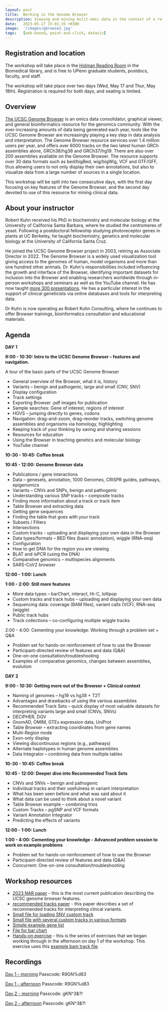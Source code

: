 ```yaml
---
layout: post
title:  Working in the Genome Browser
description: Viewing and mining mulit-omic data in the context of a reference genome
date:   2023-05-17 15:01:35 +0300
image:  '/images/gbrowse2.jpg'
tags:   [web-based, point-and-click, dataviz]
---
```


## Registration and location

The workshop will take place in the [Holman Reading Room](https://www.library.upenn.edu/holman) in the Biomedical library, and is free to UPenn graduate students, postdocs, faculty, and staff.

The workshop will take place over two days (Wed, May 17 and Thur, May 18th).  Registration is required for both days, and seating is limited.

## Overview

[The UCSC Genome Browser](https://genome.ucsc.edu) is an omics data consolidator, graphical viewer, and general bioinformatics resource for the genomics community.  With the ever-increasing amounts of data being generated each year, tools like the UCSC Genome Browser are increasingly playing a key step in data analysis and interpretation. The Genome Browser resource services over 1.4 million users per year, and offers over 6000 tracks on the two latest human GRCh assemblies alone, GRCh38/hg38 and GRCh37/hg19. There are also over 200 assemblies available on the Genome Browser. The resource supports over 30 data formats such as bed/bigBed, wig/bigWig, VCF and GTF/GFF, thus allowing users to not only display their own annotations, but also to visualize data from a large number of sources in a single location.

This workshop will be split into two consecutive days, with the first day focusing on key features of the Genome Browser, and the second day devoted to use of this resource for mining clinical data.

## About your instructor

Robert Kuhn received his PhD in biochemistry and molecular biology at the University of California Santa Barbara, where he studied the centromeres of yeast.  Following a postdoctoral fellowship studying photoreceptor genes in plants at UC Berkeley, he taught biochemistry, genetics and molecular biology at the University of California Santa Cruz.

He joined the UCSC Genome Browser project in 2003, retiring as Associate Director in 2022.  The Genome Browser is a widely used visualization tool giving access to the genomes of human, model organisms and more than one hundred other animals.  Dr. Kuhn's responsibilities included influencing the growth and interface of the Browser, identifying important datasets for inclusion into the Browser and enabling researchers worldwide through in-person workshops and seminars as well as the YouTube channel.  He has now taught [more 300 presentations](https://bit.ly/kuhnTalks).  He has a particular interest in the support of clinical geneticists via online databases and tools for interpreting data.

Dr Kuhn is now operating as Robert Kuhn Consulting, where he continues to offer Browser trainings, bioinformatics consultation and educational materials.


## Agenda

**DAY 1**

**9:00 - 10:30: Intro to the UCSC Genome Browser – features and navigation.**

A tour of the basic parts of the UCSC Genome Browser
* General overview of the Browser, what it is, history
* Variants – benign and pathogenic, large and small (CNV, SNV)
* Display configuration
* Track settings
* Exporting Browser .pdf images for publication
* Sample searches: Gene of interest, regions of interest
* HGVS – jumping directly to genes, codons
* Navigation:  drag-and-zoom, drag-reorder tracks, switching genome assemblies and organisms via homology, highlighting
* Keeping track of your thinking by saving and sharing sessions
* Resources for education
* Using the Browser in teaching genetics and molecular biology
* YouTube channel

**10-30 - 10:45: Coffee break**

**10:45 - 12:00: Genome Browser data**

* Publications / gene interactions
* Data – genesets, annotation, 1000 Genomes, CRISPR guides, pathways, epigenomics
* Variants – CNVs and SNPs, benign and pathogenic
* Understanding various SNP tracks – composite tracks
* Finding more information about a track or track item
* Table Browser and extracting data
* Getting gene sequences
* Finding the table that goes with your track
* Subsets / Filters
* Intersections
* Custom tracks - uploading and displaying your own data in the Browser
* Data types/formats – BED files (basic annotation), wiggle (RNA-seq)
* Configuration
* How to get DNA for the region you are viewing
* BLAT and isPCR (using the DNA)
* Comparative genomics – multispecies alignments
* SARS-CoV2 browser

**12:00 - 1:00: Lunch**

**1:00 - 2:00: Still more features**

* More data types – barChart, interact, Hi-C, lollipop
* Custom tracks and track hubs – uploading and displaying your own data
* Sequencing data:  coverage (BAM files), variant calls (VCF), RNA-seq (wiggle)
* Public track hubs
* Track collections – co-configuring multiple wiggle tracks

2:00 - 4:00: Cementing your knowledge:  Working through a problem set + Q&A

* Problem set for hands-on reinforcement of how to use the Browser
* Participant-directed review of features and data (Q&A)
* One-on-one consultation/troubleshooting
* Examples of comparative genomics, changes between assemblies, evolution

**DAY 2**

**9:00 - 10:30: Getting more out of the Browser + Clinical context**

* Naming of genomes – hg19 vs hg38 + T2T
* Advantages and drawbacks of using the various assemblies
* Recommended Track Sets – quick display of most valuable datasets for interpreting variants large and small (CNVs, SNVs)
* DECIPHER, DGV
* GnomAD, OMIM, GTEx expression data, UniProt
* Table Browser – extracting coordinates from gene names
* Multi-Region mode
* Exon-only display
* Viewing discontinuous regions (e.g., pathways)
* Alternate haplotypes in human genome assemblies
* Data Integrator – combining data from multiple tables

**10-30 - 10:45: Coffee break**

**10:45 - 12:00: Deeper dive into Recommended Track Sets**

* CNVs and SNVs – benign and pathogenic
* Individual tracks and their usefulness in variant interpretation
* What has been seen before and what was said about it
* What data can be used to think about a novel variant
* Table Browser example – combining trios
* Custom Tracks – pgSNP and VCF formats
* Variant Annotation Integrator
* Predicting the effects of variants

**12:00 - 1:00: Lunch**

**1:00 - 4:00: Cementing your knowledge - Advanced problem session to work on example problems**

* Problem set for hands-on reinforcement of how to use the Browser
* Participant-directed review of features and data (Q&A)
* Concurrent:  One-on-one consultation/troubleshooting

## Workshop resources

* [2023 NAR paper](https://academic.oup.com/nar/article/51/D1/D1188/6845436?login=false) - this is the most current publication describing the UCSC genome browser features.
* [recommended tracks paper]() - this paper describes a set of recommended tracks for interpreting clincal variants.
* [Small file for loading SNV custom track](https://users.soe.ucsc.edu/~kuhn/workshops/philly2023/hg38.snvs.txt)
* [Small file with several custom tracks in various formats](https://users.soe.ucsc.edu/~kuhn/workshops/philly2023/ctExamples.txt)
* [Simple example gene list](https://users.soe.ucsc.edu/~kuhn/workshops/philly2023/genelist)
* [File for bar chart](https://users.soe.ucsc.edu/~kuhn/workshops/philly2023/barChart.txt)
* [Hands-on exercise](https://gemini-series.netlify.app/code/practicalPhilly2023.pdf) - this is the series of exercises that we began working through in the afternoon on day 1 of the workshop.  This exercise uses this [example bam track file](https://users.soe.ucsc.edu/~kuhn/workshops/bamDir/bamTracks.txt).


## Recordings

[Day 1 - morning](https://pennmedicine.zoom.us/rec/share/aPdoYinbK1moLJI9bMpd-L0lcCU2MNZUis9MXdrprlFsPKA3xsmsA9591kQ8vuPz.SR_5pHWrnIYPvUa5?startTime=1684327497000)
Passcode: R9GN%d83

[Day 1 - afternoon](https://pennmedicine.zoom.us/rec/share/aPdoYinbK1moLJI9bMpd-L0lcCU2MNZUis9MXdrprlFsPKA3xsmsA9591kQ8vuPz.SR_5pHWrnIYPvUa5?startTime=1684347238000)
Passcode: R9GN%d83

[Day 2 - morning](https://pennmedicine.zoom.us/rec/share/DIzQPmyDWefEO5cAuYWSgY8kjIKkVMQvTlv-IdChOxS_Cb7jpUWRLKwLKKTXrrBX.DIhJlk6XOUcsyPyM?startTime=1684413953000)
Passcode: gKN^3&?!

[Day 2 - afternoon](https://pennmedicine.zoom.us/rec/share/DIzQPmyDWefEO5cAuYWSgY8kjIKkVMQvTlv-IdChOxS_Cb7jpUWRLKwLKKTXrrBX.DIhJlk6XOUcsyPyM?startTime=1684433076000)
Passcode: gKN^3&?!



